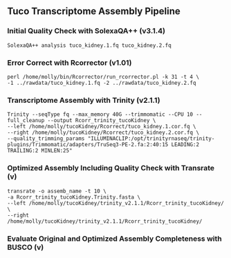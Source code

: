 ## Tuco Transcriptome Assembly Pipeline 

### Initial Quality Check with SolexaQA++ (v3.1.4)

```
SolexaQA++ analysis tuco_kidney.1.fq tuco_kidney.2.fq
```
### Error Correct with Rcorrector (v1.01)
```
perl /home/molly/bin/Rcorrector/run_rcorrector.pl -k 31 -t 4 \
-1 ../rawdata/tuco_kidney.1.fq -2 ../rawdata/tuco_kidney.2.fq
```
### Transcriptome Assembly with Trinity (v2.1.1) 
```
Trinity --seqType fq --max_memory 40G --trimmomatic --CPU 10 --full_cleanup --output Rcorr_trinity_tucoKidney \
--left /home/molly/tucoKidney/Rcorrect/tuco_kidney.1.cor.fq \
--right /home/molly/tucoKidney/Rcorrect/tuco_kidney.2.cor.fq \
--quality_trimming_params "ILLUMINACLIP:/opt/trinityrnaseq/trinity-plugins/Trimmomatic/adapters/TruSeq3-PE-2.fa:2:40:15 LEADING:2 TRAILING:2 MINLEN:25"
``` 
### Optimized Assembly Including Quality Check with Transrate (v)
```
transrate -o assemb_name -t 10 \
-a Rcorr_trinity_tucoKidney.Trinity.fasta \
--left /home/molly/tucoKidney/trinity_v2.1.1/Rcorr_trinity_tucoKidney/ \
--right /home/molly/tucoKidney/trinity_v2.1.1/Rcorr_trinity_tucoKidney/ 
```
### Evaluate Original and Optimized Assembly Completeness with BUSCO (v)